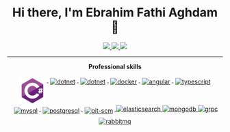 <h1 align="center">Hi there, I'm Ebrahim Fathi Aghdam 👋</h1>

<p align="center"> 

 <a href="https://github.com/efathiaghdam" alt="efathiaghdam github">
   <img src="https://img.shields.io/badge/-@efathiaghdam-%23181717?style=flat-square&logo=github" />
 </a>
 <a href="https://www.linkedin.com/in/efathiaghdam/" alt="efathiaghdam linkedin">
   <img src="https://img.shields.io/badge/-efathiaghdam-blue?style=flat-square&logo=Linkedin&logoColor=white&link=https://www.linkedin.com/in/efathiaghdam" />
 </a>
 <a href="https://efathiaghdam.com" alt="efathiaghdam blog">
   <img src="https://img.shields.io/badge/efathiaghdam.com-brightgreen?style=flat-square" />
 </a>
</p>

---

<p align="center"> 
 <strong>
  Professional skills
  </strong>
</p>

<p align="center">
    <a href="https://dotnet.microsoft.com/">
    <img src="https://raw.githubusercontent.com/devicons/devicon/master/icons/csharp/csharp-original.svg" alt="csharp" height="60" style="vertical-align:top; margin:4px;"
  </a>
  <a href="https://dotnet.microsoft.com/">
    <img src="https://www.vectorlogo.zone/logos/dotnet/dotnet-ar21.svg" height="60px" alt="dotnet" style="vertical-align:top; margin:4px;">
  </a>
  <a href="https://dotnet.microsoft.com/">
    <img src="https://upload.wikimedia.org/wikipedia/commons/e/ee/.NET_Core_Logo.svg" height="60px" alt="dotnet" style="vertical-align:top; margin:4px;">
  </a>
   <a href="https://hub.docker.com/">
    <img src="https://www.vectorlogo.zone/logos/docker/docker-ar21.svg" height="60px" alt="docker" style="vertical-align:top; margin:4px">
  </a>
  <a href="https://angular.io">
    <img src="https://www.vectorlogo.zone/logos/angular/angular-ar21.svg" height="60px" alt="angular" style="vertical-align:top; margin:4px;">
  </a>
  <a href="https://www.typescriptlang.org/">
    <img src="https://www.vectorlogo.zone/logos/typescriptlang/typescriptlang-ar21.svg" height="60px" alt="typescript" style="vertical-align:top; margin:4px;">
  </a>  
  <a href="https://www.mysql.com/">
    <img src="https://www.vectorlogo.zone/logos/mysql/mysql-horizontal.svg" height="60px" alt="mysql" style="vertical-align:top; margin:4px">
  </a>
 <a href="https://www.postgresql.org/">
    <img src="https://www.vectorlogo.zone/logos/postgresql/postgresql-horizontal.svg" height="60px" alt="postgresql" style="vertical-align:top; margin:4px">
  </a>
  <a href="https://www.git.com">
    <img src="https://www.vectorlogo.zone/logos/git-scm/git-scm-ar21.svg" height="60px" alt="git-scm" style="vertical-align:top; margin:4px">
  </a>
  <a href="https://www.elastic.co" rel="nofollow">
     <img src="https://camo.githubusercontent.com/534ac21aa895014c73aba5aa777bc6160206263ede12ba516014d671376301f5/68747470733a2f2f7777772e766563746f726c6f676f2e7a6f6e652f6c6f676f732f656c61737469632f656c61737469632d617232312e737667" alt="elasticsearch" data-canonical-src="https://www.vectorlogo.zone/logos/elastic/elastic-ar21.svg" style="max-width: 100%;">
  </a>
   <a href="https://www.mongodb.com/" rel="nofollow">
     <img src="https://camo.githubusercontent.com/51ab47b87f7b0b3dd0bf4e48ec5129ba7c5b5296e8e8b8c61d61a0018a753d3c/68747470733a2f2f7777772e766563746f726c6f676f2e7a6f6e652f6c6f676f732f6d6f6e676f64622f6d6f6e676f64622d617232312e737667" alt="mongodb" data-canonical-src="https://www.vectorlogo.zone/logos/mongodb/mongodb-ar21.svg" style="max-width: 100%;">
  </a>
   <a href="https://grpc.io/" rel="nofollow">
    <img src="https://camo.githubusercontent.com/f5fc77b9df972837a675a5a42223da882dad9c690c3f6be3d10a069fe7dd6f41/68747470733a2f2f7777772e766563746f726c6f676f2e7a6f6e652f6c6f676f732f67727063696f2f67727063696f2d617232312e737667" alt="grpc" data-canonical-src="https://www.vectorlogo.zone/logos/grpcio/grpcio-ar21.svg" style="max-width: 100%;">
  </a>
  <a href="https://www.rabbitmq.com">
    <img src="https://www.vectorlogo.zone/logos/rabbitmq/rabbitmq-ar21.svg" height="60px" alt="rabbitmq" style="vertical-align:top; margin:4px">
  </a>
   
</p>
<br/>
